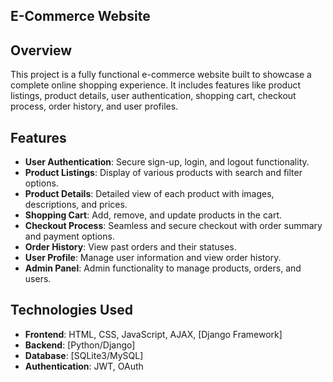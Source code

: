  ## E-Commerce Website

## Overview

This project is a fully functional e-commerce website built to showcase a complete online shopping experience. It includes features like product listings, product details, user authentication, shopping cart, checkout process, order history, and user profiles.

## Features

* **User Authentication**: Secure sign-up, login, and logout functionality.
* **Product Listings**: Display of various products with search and filter options.
* **Product Details**: Detailed view of each product with images, descriptions, and prices.
* **Shopping Cart**: Add, remove, and update products in the cart.
* **Checkout Process**: Seamless and secure checkout with order summary and payment options.
* **Order History**: View past orders and their statuses.
* **User Profile**: Manage user information and view order history.
* **Admin Panel**: Admin functionality to manage products, orders, and users.


## Technologies Used

* **Frontend**: HTML, CSS, JavaScript, AJAX, [Django Framework]
* **Backend**: [Python/Django]
* **Database**: [SQLite3/MySQL]
* **Authentication**: JWT, OAuth
